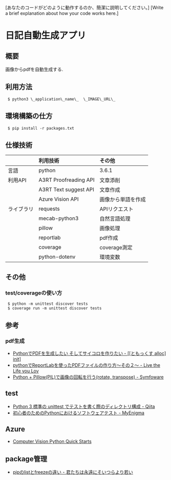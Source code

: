 [あなたのコードがどのように動作するのか、簡潔に説明してください。]
[Write a brief explanation about how your code works here.]

# 日記自動生成アプリ

## 概要

画像からpdfを自動生成する.

## 利用方法

```
 $ python3 \_application\_name\_  \_IMAGE\_URL\_
```

## 環境構築の仕方

```
 $ pip install -r packages.txt
```

##  仕様技術

||利用技術|その他|
|:---|:---|:---|
|言語|python|3.6.1|
|利用API|A3RT Proofreading API|文章添削|
||A3RT Text suggest API|文章作成|
||Azure Vision API|画像から単語を作成|
|ライブラリ|requests|APIリクエスト|
||mecab-python3|自然言語処理|
||pillow|画像処理|
||reportlab|pdf作成|
||coverage|coverage測定|
||python-dotenv|環境変数|

## その他
### test/coverageの使い方

```
 $ python -m unittest discover tests
 $ coverage run -m unittest discover tests
```

## 参考

### pdf生成
- [PythonでPDFを生成したい そしてサイコロを作りたい - \[\[ともっくす alloc\] init\]](http://o-tomox.hatenablog.com/entry/2013/07/22/221158)
- [pythonでReportLabを使ったPDFファイルの作り方〜その２〜 - Live the Life you Lov](http://www.llul.info/entry/2016/11/07/python%E3%81%A7ReportLab%E3%82%92%E4%BD%BF%E3%81%A3%E3%81%9FPDF%E3%83%95%E3%82%A1%E3%82%A4%E3%83%AB%E3%81%AE%E4%BD%9C%E3%82%8A%E6%96%B9%E3%80%9C%E3%81%9D%E3%81%AE%EF%BC%92%E3%80%9C)
- [Python + Pillow(PIL)で画像の回転を行う(rotate, transpose) - Symfoware](http://symfoware.blog68.fc2.com/blog-entry-1533.html)

## test
- [Python 3 標準の unittest でテストを書く際のディレクトリ構成 - Qiita](https://qiita.com/hoto17296/items/fa0166728177e676cd36)
- [初心者のためのPythonにおけるソフトウェアテスト - MyEnigma](http://myenigma.hatenablog.com/entry/2015/05/23/173423#テストカバレージ)

## Azure
- [Computer Vision Python Quick Starts](https://docs.microsoft.com/ja-jp/azure/cognitive-services/computer-vision/quickstarts/python)

## package管理
- [pipのlistとfreezeの違い - 君たちは永遠にそいつらより若い](http://kuteken.hatenablog.com/entry/2015/03/21/211936)